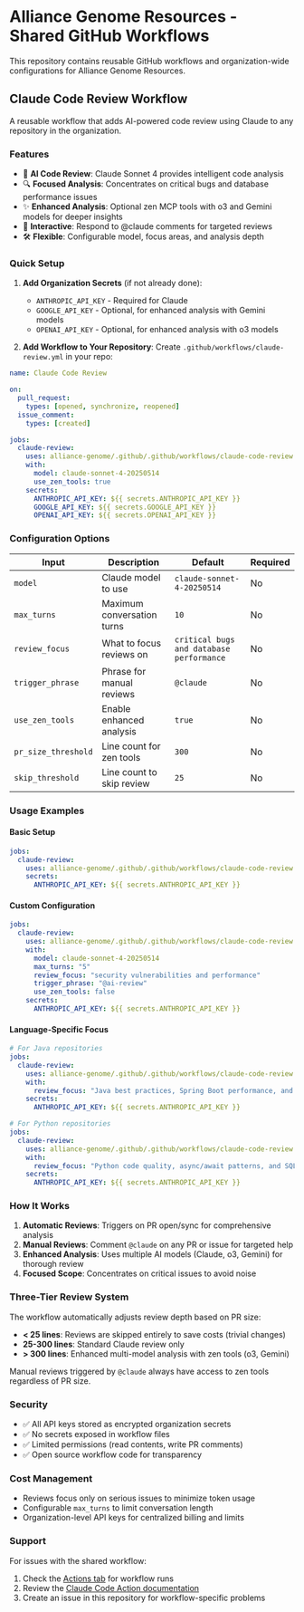 # Alliance Genome Resources - Shared GitHub Workflows

This repository contains reusable GitHub workflows and organization-wide configurations for Alliance Genome Resources.

## Claude Code Review Workflow

A reusable workflow that adds AI-powered code review using Claude to any repository in the organization.

### Features

- 🤖 **AI Code Review**: Claude Sonnet 4 provides intelligent code analysis
- 🔍 **Focused Analysis**: Concentrates on critical bugs and database performance issues
- ✨ **Enhanced Analysis**: Optional zen MCP tools with o3 and Gemini models for deeper insights
- 💬 **Interactive**: Respond to @claude comments for targeted reviews
- 🛠️ **Flexible**: Configurable model, focus areas, and analysis depth

### Quick Setup

1. **Add Organization Secrets** (if not already done):
   - `ANTHROPIC_API_KEY` - Required for Claude
   - `GOOGLE_API_KEY` - Optional, for enhanced analysis with Gemini models
   - `OPENAI_API_KEY` - Optional, for enhanced analysis with o3 models

2. **Add Workflow to Your Repository**:
   Create `.github/workflows/claude-review.yml` in your repo:

```yaml
name: Claude Code Review

on:
  pull_request:
    types: [opened, synchronize, reopened]
  issue_comment:
    types: [created]

jobs:
  claude-review:
    uses: alliance-genome/.github/.github/workflows/claude-code-review.yml@main
    with:
      model: claude-sonnet-4-20250514
      use_zen_tools: true
    secrets:
      ANTHROPIC_API_KEY: ${{ secrets.ANTHROPIC_API_KEY }}
      GOOGLE_API_KEY: ${{ secrets.GOOGLE_API_KEY }}
      OPENAI_API_KEY: ${{ secrets.OPENAI_API_KEY }}
```

### Configuration Options

| Input | Description | Default | Required |
|-------|-------------|---------|----------|
| `model` | Claude model to use | `claude-sonnet-4-20250514` | No |
| `max_turns` | Maximum conversation turns | `10` | No |
| `review_focus` | What to focus reviews on | `critical bugs and database performance` | No |
| `trigger_phrase` | Phrase for manual reviews | `@claude` | No |
| `use_zen_tools` | Enable enhanced analysis | `true` | No |
| `pr_size_threshold` | Line count for zen tools | `300` | No |
| `skip_threshold` | Line count to skip review | `25` | No |

### Usage Examples

#### Basic Setup
```yaml
jobs:
  claude-review:
    uses: alliance-genome/.github/.github/workflows/claude-code-review.yml@main
    secrets:
      ANTHROPIC_API_KEY: ${{ secrets.ANTHROPIC_API_KEY }}
```

#### Custom Configuration
```yaml
jobs:
  claude-review:
    uses: alliance-genome/.github/.github/workflows/claude-code-review.yml@main
    with:
      model: claude-sonnet-4-20250514
      max_turns: "5"
      review_focus: "security vulnerabilities and performance"
      trigger_phrase: "@ai-review"
      use_zen_tools: false
    secrets:
      ANTHROPIC_API_KEY: ${{ secrets.ANTHROPIC_API_KEY }}
```

#### Language-Specific Focus
```yaml
# For Java repositories
jobs:
  claude-review:
    uses: alliance-genome/.github/.github/workflows/claude-code-review.yml@main
    with:
      review_focus: "Java best practices, Spring Boot performance, and database efficiency"
    secrets:
      ANTHROPIC_API_KEY: ${{ secrets.ANTHROPIC_API_KEY }}

# For Python repositories  
jobs:
  claude-review:
    uses: alliance-genome/.github/.github/workflows/claude-code-review.yml@main
    with:
      review_focus: "Python code quality, async/await patterns, and SQL optimization"
    secrets:
      ANTHROPIC_API_KEY: ${{ secrets.ANTHROPIC_API_KEY }}
```

### How It Works

1. **Automatic Reviews**: Triggers on PR open/sync for comprehensive analysis
2. **Manual Reviews**: Comment `@claude` on any PR or issue for targeted help
3. **Enhanced Analysis**: Uses multiple AI models (Claude, o3, Gemini) for thorough review
4. **Focused Scope**: Concentrates on critical issues to avoid noise

### Three-Tier Review System

The workflow automatically adjusts review depth based on PR size:

- **< 25 lines**: Reviews are skipped entirely to save costs (trivial changes)
- **25-300 lines**: Standard Claude review only 
- **> 300 lines**: Enhanced multi-model analysis with zen tools (o3, Gemini)

Manual reviews triggered by `@claude` always have access to zen tools regardless of PR size.

### Security

- ✅ All API keys stored as encrypted organization secrets
- ✅ No secrets exposed in workflow files
- ✅ Limited permissions (read contents, write PR comments)
- ✅ Open source workflow code for transparency

### Cost Management

- Reviews focus only on serious issues to minimize token usage
- Configurable `max_turns` to limit conversation length
- Organization-level API keys for centralized billing and limits

### Support

For issues with the shared workflow:
1. Check the [Actions tab](https://github.com/alliance-genome/.github/actions) for workflow runs
2. Review the [Claude Code Action documentation](https://docs.anthropic.com/en/docs/claude-code/github-actions)
3. Create an issue in this repository for workflow-specific problems